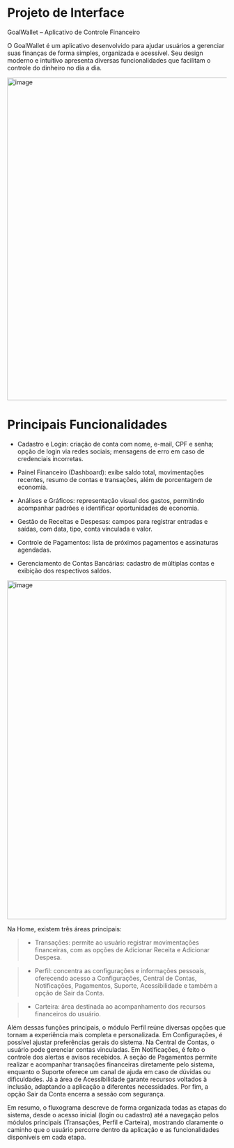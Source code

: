 
# Projeto de Interface

GoalWallet – Aplicativo de Controle Financeiro

O GoalWallet é um aplicativo desenvolvido para ajudar usuários a gerenciar suas finanças de forma simples, organizada e acessível. Seu design moderno e intuitivo apresenta diversas funcionalidades que facilitam o controle do dinheiro no dia a dia.

<img width="1398" height="741" alt="image" src="https://github.com/user-attachments/assets/dc1cf15d-10e2-47b6-aa25-361e674eea4d" />

# Principais Funcionalidades

- Cadastro e Login: criação de conta com nome, e-mail, CPF e senha; opção de login via redes sociais; mensagens de erro em caso de credenciais incorretas.

- Painel Financeiro (Dashboard): exibe saldo total, movimentações recentes, resumo de contas e transações, além de porcentagem de economia.

- Análises e Gráficos: representação visual dos gastos, permitindo acompanhar padrões e identificar oportunidades de economia.

- Gestão de Receitas e Despesas: campos para registrar entradas e saídas, com data, tipo, conta vinculada e valor.

- Controle de Pagamentos: lista de próximos pagamentos e assinaturas agendadas.

- Gerenciamento de Contas Bancárias: cadastro de múltiplas contas e exibição dos respectivos saldos.




<img width="503" height="778" alt="image" src="https://github.com/user-attachments/assets/d05ae53a-bc62-4dbd-9b93-0b522ed281a9" />

Na Home, existem três áreas principais:

> - Transações: permite ao usuário registrar movimentações financeiras, com as opções de Adicionar Receita e Adicionar Despesa.

> - Perfil: concentra as configurações e informações pessoais, oferecendo acesso a Configurações, Central de Contas, Notificações, Pagamentos, Suporte, Acessibilidade e também a opção de Sair da Conta.

> - Carteira: área destinada ao acompanhamento dos recursos financeiros do usuário.

Além dessas funções principais, o módulo Perfil reúne diversas opções que tornam a experiência mais completa e personalizada. Em Configurações, é possível ajustar preferências gerais do sistema. Na Central de Contas, o usuário pode gerenciar contas vinculadas. Em Notificações, é feito o controle dos alertas e avisos recebidos. A seção de Pagamentos permite realizar e acompanhar transações financeiras diretamente pelo sistema, enquanto o Suporte oferece um canal de ajuda em caso de dúvidas ou dificuldades. Já a área de Acessibilidade garante recursos voltados à inclusão, adaptando a aplicação a diferentes necessidades. Por fim, a opção Sair da Conta encerra a sessão com segurança.

Em resumo, o fluxograma descreve de forma organizada todas as etapas do sistema, desde o acesso inicial (login ou cadastro) até a navegação pelos módulos principais (Transações, Perfil e Carteira), mostrando claramente o caminho que o usuário percorre dentro da aplicação e as funcionalidades disponíveis em cada etapa.


